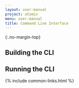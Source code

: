 ```yaml
---
layout: user-manual
project: atomix
menu: user-manual
title: Command Line Interface
---
```


{:.no-margin-top}

## Building the CLI

## Running the CLI

{% include common-links.html %}
